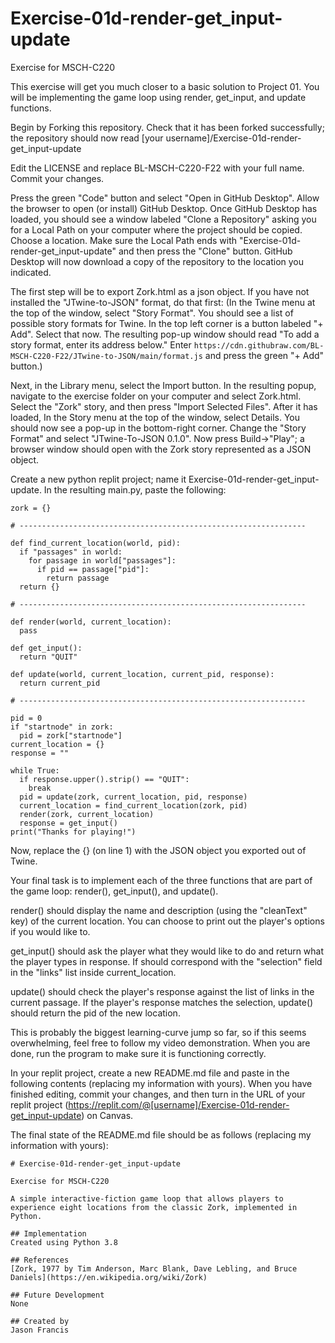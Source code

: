 # Exercise-01d-render-get_input-update

Exercise for MSCH-C220

This exercise will get you much closer to a basic solution to Project 01. You will be implementing the game loop using render, get_input, and update functions.

Begin by Forking this repository. Check that it has been forked successfully; the repository should now read [your username]/Exercise-01d-render-get_input-update

Edit the LICENSE and replace BL-MSCH-C220-F22 with your full name. Commit your changes.

Press the green "Code" button and select "Open in GitHub Desktop". Allow the browser to open (or install) GitHub Desktop. Once GitHub Desktop has loaded, you should see a window labeled "Clone a Repository" asking you for a Local Path on your computer where the project should be copied. Choose a location. Make sure the Local Path ends with "Exercise-01d-render-get_input-update" and then press the "Clone" button. GitHub Desktop will now download a copy of the repository to the location you indicated.

The first step will be to export Zork.html as a json object. If you have not installed the "JTwine-to-JSON" format, do that first: (In the Twine menu at the top of the window, select "Story Format". You should see a list of possible story formats for Twine. In the top left corner is a button labeled "+ Add". Select that now. The resulting pop-up window should read "To add a story format, enter its address below." Enter `https://cdn.githubraw.com/BL-MSCH-C220-F22/JTwine-to-JSON/main/format.js` and press the green "+ Add" button.)

Next, in the Library menu, select the Import button. In the resulting popup, navigate to the exercise folder on your computer and select Zork.html. Select the "Zork" story, and then press "Import Selected Files". After it has loaded, In the Story menu at the top of the window, select Details. You should now see a pop-up in the bottom-right corner. Change the "Story Format" and select "JTwine-To-JSON 0.1.0". Now press Build->"Play"; a browser window should open with the Zork story represented as a JSON object. 

Create a new python replit project; name it Exercise-01d-render-get_input-update. In the resulting main.py, paste the following:
```
zork = {}

# ----------------------------------------------------------------

def find_current_location(world, pid):
  if "passages" in world:
    for passage in world["passages"]:
      if pid == passage["pid"]:
        return passage
  return {}

# ----------------------------------------------------------------

def render(world, current_location):
  pass

def get_input():
  return "QUIT"

def update(world, current_location, current_pid, response):
  return current_pid

# ----------------------------------------------------------------

pid = 0
if "startnode" in zork:
  pid = zork["startnode"]
current_location = {}
response = ""

while True:
  if response.upper().strip() == "QUIT":
    break
  pid = update(zork, current_location, pid, response)
  current_location = find_current_location(zork, pid)
  render(zork, current_location)
  response = get_input()
print("Thanks for playing!")
```

Now, replace the {} (on line 1) with the JSON object you exported out of Twine.

Your final task is to implement each of the three functions that are part of the game loop: render(), get_input(), and update().

render() should display the name and description (using the "cleanText" key) of the current location. You can choose to print out the player's options if you would like to.

get_input() should ask the player what they would like to do and return what the player types in response. If should correspond with the "selection" field in the "links" list inside current_location.

update() should check the player's response against the list of links in the current passage. If the player's response matches the selection, update() should return the pid of the new location.

This is probably the biggest learning-curve jump so far, so if this seems overwhelming, feel free to follow my video demonstration. When you are done, run the program to make sure it is functioning correctly.

In your replit project, create a new README.md file and paste in the following contents (replacing my information with yours). When you have finished editing, commit your changes, and then turn in the URL of your replit project (https://replit.com/@[username]/Exercise-01d-render-get_input-update) on Canvas.

The final state of the README.md file should be as follows (replacing my information with yours):
```
# Exercise-01d-render-get_input-update

Exercise for MSCH-C220

A simple interactive-fiction game loop that allows players to experience eight locations from the classic Zork, implemented in Python.

## Implementation
Created using Python 3.8

## References
[Zork, 1977 by Tim Anderson, Marc Blank, Dave Lebling, and Bruce Daniels](https://en.wikipedia.org/wiki/Zork)

## Future Development
None

## Created by
Jason Francis
```
